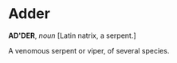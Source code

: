 # Adder

**AD'DER**, _noun_ \[Latin natrix, a serpent.\]

A venomous serpent or viper, of several species.